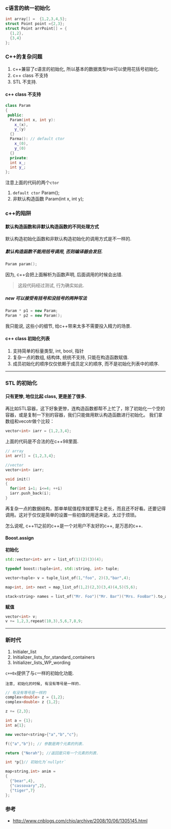 ### c语言的统一初始化
```c
int array[] =  {1,2,3,4,5};
struct Point point ={2,3};
struct Point arrPoint[] = {
  {1,2},
  {3,4}
};
```

### C++的复杂问题
1. c++兼容了c语言的初始化, 所以基本的数据类型`POD`可以使用花括号初始化.
2. c++ class 不支持
3. STL 不支持.


#### c++ class 不支持
```c++
class Param
{
 public:
  Param(int x, int y):
    x_(x),
    y_(y)
  {}
  Parma(): // default ctor
    x_(0),
    y_(0)
  {}
  private:
  int x_;
  int y_;
};

```

注意上面的代码的两个`ctor`
1. `default ctor` Param();
2. 非默认构造函数 Param(int x, int y);


### c++的陷阱
#### 默认构造函数和非默认构造函数的不同处理方式
默认构造初始化函数和非默认构造初始化的调用方式是不一样的.
##### 默认构造函数不能用括号调用, 否则编译器会发狂.


```c++
Param param();
```
因为, c++会把上面解析为函数声明, 后面调用的时候会出错.
> 这段代码经过测试, 行为确实如此.


##### new 可以接受有括号和没括号的两种写法

```c++
Param * p1 = new Param;
Param * p2 = new Param();
```

我只能说, 这些小的细节, 给c++带来太多不需要投入精力的场景.

#### c++ class 初始化列表
1. 支持简单的标量类型, int, bool, 指针
2. 复杂一点的数组, 结构体, 统统不支持, 只能在构造函数赋值.
3. 成员初始化的顺序仅仅依赖于成员定义的顺序, 而不是初始化列表中的顺序.



---

### STL 的初始化


#### 只有更惨, 地位比起 class, 更是差了很多.

再比如STL容器，这下好象更惨，连构造函数都帮不上忙了，除了初始化一个空的容器，或是复制一下别的容器，我们只能做用默认构造函数进行初始化。
我们拿数组和vecotr做个比较：

```c++
vector<int> iarr = {1,2,3,4};
```
上面的代码是不合法的在c++98里面.

```c++
// array
int arr[] = {1,2,3,4};

//vector
vector<int> iarr;

void init()
{
  for(int i=1; i<=4; ++i)
  iarr.push_back(i);
}


```

再复杂一点的数据结构，那单单赋值程序就要写上老长，而且还不好看。还要记得调用。这对于仅仅是简单的设置一些初值的用途来说，太过于烦琐。

怎么说呢, c++11之前的c++是一个对用户不友好的c++, 是万恶的c++.

#### Boost.assign

**初始化**
```c++
std::vector<int> arr = list_of(1)(2)(3)(4);

typedef boost::tuple<int, std::string, int> tuple;

vector<tuple> v = tuple_list_of(1,"foo", 2)(3,"bar",4);

map<int, int> next = map_list_of(1,2)(2,3)(3,4)(4,5)(5,6);

stack<string> names = list_of("Mr. Foo")("Mr. Bar")("Mrs. FooBar").to_adapter();
```

**赋值**
```c++
vector<int> v;
v += 1,2,3,repeat(10,3),5,6,7,8,9;
```

---


### 新时代

1. Initialer_list
2. Initializer_lists_for_standard_containers
3. Initializer_lists_WP_wording

`c++0x`提供了与`c`一样的初始化功能.

`注意, 初始化的时候, 有没有等号是一样的.`

```c++
// 有没有等号是一样的
complex<double> z = {1,2};
complex<double> z {1,2};

z += {2,3};

int a = {1};
int a{1};

new vector<string>{"a","b","c"};

f({"a","b"}); // 参数是两个元素的列表.

return {"Norah"}; //返回是只有一个元素的列表.

int *p{}// 初始化为`nullptr`

map<string,int> anim = 
{ 
  {"bear",4}, 
  {"cassovary",2}, 
  {"tiger",7} 
}; 
```


### 参考
- http://www.cnblogs.com/chio/archive/2008/10/06/1305145.html
